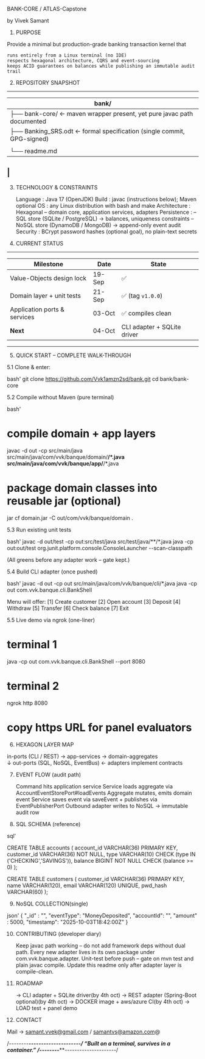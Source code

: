 BANK-CORE / ATLAS-Capstone

by Vivek Samant

1. PURPOSE

Provide a minimal but production-grade banking transaction kernel that

    runs entirely from a Linux terminal (no IDE)
    respects hexagonal architecture, CQRS and event-sourcing
    keeps ACID guarantees on balances while publishing an immutable audit trail

2. REPOSITORY SNAPSHOT


--------------------------------
|bank/                
| ---------------------------- |
|├── bank-core/    ← maven wrapper present, yet pure javac path documented         
|├── Banking_SRS.odt   ← formal specification (single commit, GPG-signed)    
||---use-case.puml
|└── readme.md             
|                   
--------------------------------



3. TECHNOLOGY & CONSTRAINTS

    Language : Java 17 (OpenJDK)
    Build    : javac (instructions below); Maven optional
    OS       : any Linux distribution with bash and make
    Architecture : Hexagonal – domain core, application services, adapters
    Persistence  :
    – SQL store (SQLite / PostgreSQL) → balances, uniqueness constraints
    – NoSQL store (DynamoDB / MongoDB) → append-only event audit
    Security : BCrypt password hashes (optional goal), no plain-text secrets

4. CURRENT STATUS
-----------------------------------------------------------------------
| Milestone                    | Date   | State                       |
| ---------------------------- | ------ | --------------------------- |
| Value-Objects design lock    | 19-Sep | ✅                          |
| Domain layer + unit tests    | 21-Sep | ✅ (tag `v1.0.0`)           |
| Application ports & services | 03-Oct | ✅ compiles clean           |
| **Next**                     | 04-Oct | CLI adapter + SQLite driver |
-----------------------------------------------------------------------

5. QUICK START – COMPLETE WALK-THROUGH

5.1 Clone & enter:

bash'
git clone https://github.com/Vvk1amzn2sd/bank.git
cd bank/bank-core

5.2 Compile without Maven (pure terminal)

bash'
# compile domain + app layers
javac -d out -cp src/main/java \
  src/main/java/com/vvk/banque/domain/**/*.java \
  src/main/java/com/vvk/banque/app/**/*.java

# package domain classes into reusable jar (optional)
jar cf domain.jar -C out/com/vvk/banque/domain .

5.3 Run existing unit tests

bash'
javac -d out/test -cp out:src/test/java src/test/java/**/*.java
java -cp out:out/test org.junit.platform.console.ConsoleLauncher --scan-classpath

(All greens before any adapter work – gate kept.)

5.4 Build CLI adapter (once pushed)

bash'
javac -d out -cp out src/main/java/com/vvk/banque/cli/*.java
java -cp out com.vvk.banque.cli.BankShell

Menu will offer:
[1] Create customer
[2] Open account
[3] Deposit
[4] Withdraw
[5] Transfer
[6] Check balance
[7] Exit

5.5 Live demo via ngrok (one-liner)

# terminal 1
java -cp out com.vvk.banque.cli.BankShell --port 8080

# terminal 2
ngrok http 8080
# copy https URL for panel evaluators

6. HEXAGON LAYER MAP

in-ports  (CLI / REST)  → app-services → domain-aggregates  
                          ↓
out-ports (SQL, NoSQL, EventBus) ← adapters implement contracts


7. EVENT FLOW (audit path)

    Command hits application service
    Service loads aggregate via AccountEventStorePort#loadEvents
    Aggregate mutates, emits domain event
    Service saves event via saveEvent + publishes via EventPublisherPort
    Outbound adapter writes to NoSQL → immutable audit row

8. SQL SCHEMA (reference)

sql'

CREATE TABLE accounts (
    account_id  VARCHAR(36) PRIMARY KEY,
    customer_id VARCHAR(36) NOT NULL,
    type        VARCHAR(10) CHECK (type IN ('CHECKING','SAVINGS')),
    balance     BIGINT      NOT NULL CHECK (balance >= 0)
);

CREATE TABLE customers (
    customer_id VARCHAR(36) PRIMARY KEY,
    name        VARCHAR(120),
    email       VARCHAR(120) UNIQUE,
    pwd_hash    VARCHAR(60)
);

9. NoSQL COLLECTION(single)

json'
{
  "_id"      : "<eventUuid>",
  "eventType": "MoneyDeposited",
  "accountId": "<uuid>",
  "amount"   : 5000,
  "timestamp": "2025-10-03T18:42:00Z"
}

10. CONTRIBUTING (developer diary)

    Keep javac path working – do not add framework deps without dual path.
    Every new adapter lives in its own package under com.vvk.banque.adapter.
    Unit-test before push – gate on mvn test and plain javac compile.
    Update this readme only after adapter layer is compile-clean.


11. ROADMAP

    -> CLI adapter + SQLite driver(by 4th oct)
    -> REST adapter (Spring-Boot optional)(by 4th oct)
    -> DOCKER image + aws/azure CI(by 4th oct)
    -> LOAD test + panel demo 

12. CONTACT

Mail  → samant.vvek@gmail.com / samantvs@amazon.com@<provider>



/*--------******************************************************---------------------*/
“Built on a terminal, survives in a container.”
/*--------******************************************************---------------------*/
